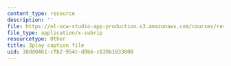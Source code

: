```yaml
---
content_type: resource
description: ''
file: https://ol-ocw-studio-app-production.s3.amazonaws.com/courses/res-10-001-making-science-and-engineering-pictures-a-practical-guide-to-presenting-your-work-spring-2016/38dd0461cfb2954cd0b6c839b1033800_Ki_X8RO3DkU.srt
file_type: application/x-subrip
resourcetype: Other
title: 3play caption file
uid: 38dd0461-cfb2-954c-d0b6-c839b1033800
---
```

